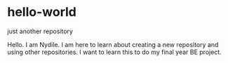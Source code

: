 # hello-world
just another repository

Hello. I am Nydile. 
I am here to learn about creating a new repository and using other repositories.
I want to learn this to do my final year BE project.
